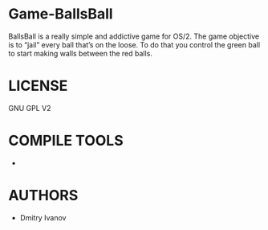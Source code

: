 Game-BallsBall
==============
BallsBall is a really simple and addictive game for OS/2. The game objective is to “jail” every ball that’s on the loose. To do that you control the green ball to start making walls between the red balls.

LICENSE
========
GNU GPL V2

COMPILE TOOLS
==============
- 

AUTHORS
=============
- Dmitry Ivanov